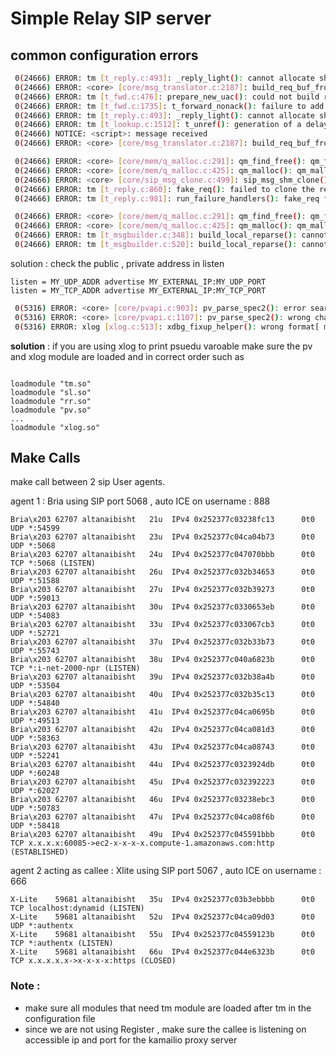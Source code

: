 # Simple Relay SIP server 

## common configuration errors

```sh
 0(24666) ERROR: tm [t_reply.c:493]: _reply_light(): cannot allocate shmem buffer
 0(24666) ERROR: <core> [core/msg_translator.c:2187]: build_req_buf_from_sip_req(): out of memory
 0(24666) ERROR: tm [t_fwd.c:476]: prepare_new_uac(): could not build request
 0(24666) ERROR: tm [t_fwd.c:1735]: t_forward_nonack(): failure to add branches
 0(24666) ERROR: tm [t_reply.c:493]: _reply_light(): cannot allocate shmem buffer
 0(24666) ERROR: tm [t_lookup.c:1512]: t_unref(): generation of a delayed stateful reply failed
 0(24666) NOTICE: <script>: message received
 0(24666) ERROR: <core> [core/msg_translator.c:2187]: build_req_buf_from_sip_req(): out of memory
```

```sh
 0(24666) ERROR: <core> [core/mem/q_malloc.c:291]: qm_find_free(): qm_find_free(0x7f9d76747000, 21480); Free fragment not found!
 0(24666) ERROR: <core> [core/mem/q_malloc.c:425]: qm_malloc(): qm_malloc(0x7f9d76747000, 21480) called from core: core/sip_msg_clone.c: sip_msg_shm_clone(496), module: core; Free fragment not found!
 0(24666) ERROR: <core> [core/sip_msg_clone.c:499]: sip_msg_shm_clone(): cannot allocate memory
 0(24666) ERROR: tm [t_reply.c:860]: fake_req(): failed to clone the request
 0(24666) ERROR: tm [t_reply.c:981]: run_failure_handlers(): fake_req failed
```

```sh
 0(24666) ERROR: <core> [core/mem/q_malloc.c:291]: qm_find_free(): qm_find_free(0x7f9d76747000, 24288); Free fragment not found!
 0(24666) ERROR: <core> [core/mem/q_malloc.c:425]: qm_malloc(): qm_malloc(0x7f9d76747000, 24288) called from tm: t_msgbuilder.c: build_local_reparse(345), module: tm; Free fragment not found!
 0(24666) ERROR: tm [t_msgbuilder.c:348]: build_local_reparse(): cannot allocate shared memory
 0(24666) ERROR: tm [t_msgbuilder.c:520]: build_local_reparse(): cannot build ACK request
```

solution : check the public , private address in listen 
```
listen = MY_UDP_ADDR advertise MY_EXTERNAL_IP:MY_UDP_PORT
listen = MY_TCP_ADDR advertise MY_EXTERNAL_IP:MY_TCP_PORT
```

```sh
 0(5316) ERROR: <core> [core/pvapi.c:903]: pv_parse_spec2(): error searching pvar "rm"
 0(5316) ERROR: <core> [core/pvapi.c:1107]: pv_parse_spec2(): wrong char [m/109] in [$rm] at [2 (0)]
 0(5316) ERROR: xlog [xlog.c:513]: xdbg_fixup_helper(): wrong format[ method ($rm) r-uri ($ru) form $fu ]
```
**solution** : if you are using xlog to print psuedu varoable make sure the pv and xlog module are loaded and in correct order such as 
```

loadmodule "tm.so"
loadmodule "sl.so"
loadmodule "rr.so"
loadmodule "pv.so"
...
loadmodule "xlog.so"
```


## Make Calls 

make call between 2 sip User agents. 

agent 1 : Bria using SIP port 5068 , auto ICE on
username : 888 
```
Bria\x203 62707 altanaibisht   21u  IPv4 0x252377c03238fc13      0t0  UDP *:54599
Bria\x203 62707 altanaibisht   23u  IPv4 0x252377c04ca04b73      0t0  UDP *:5068
Bria\x203 62707 altanaibisht   24u  IPv4 0x252377c047070bbb      0t0  TCP *:5068 (LISTEN)
Bria\x203 62707 altanaibisht   26u  IPv4 0x252377c032b34653      0t0  UDP *:51588
Bria\x203 62707 altanaibisht   27u  IPv4 0x252377c032b39273      0t0  UDP *:59013
Bria\x203 62707 altanaibisht   30u  IPv4 0x252377c0330653eb      0t0  UDP *:54083
Bria\x203 62707 altanaibisht   33u  IPv4 0x252377c033067cb3      0t0  UDP *:52721
Bria\x203 62707 altanaibisht   37u  IPv4 0x252377c032b33b73      0t0  UDP *:55743
Bria\x203 62707 altanaibisht   38u  IPv4 0x252377c040a6823b      0t0  TCP *:i-net-2000-npr (LISTEN)
Bria\x203 62707 altanaibisht   39u  IPv4 0x252377c032b38a4b      0t0  UDP *:53504
Bria\x203 62707 altanaibisht   40u  IPv4 0x252377c032b35c13      0t0  UDP *:54840
Bria\x203 62707 altanaibisht   41u  IPv4 0x252377c04ca0695b      0t0  UDP *:49513
Bria\x203 62707 altanaibisht   42u  IPv4 0x252377c04ca081d3      0t0  UDP *:58363
Bria\x203 62707 altanaibisht   43u  IPv4 0x252377c04ca08743      0t0  UDP *:52241
Bria\x203 62707 altanaibisht   44u  IPv4 0x252377c0323924db      0t0  UDP *:60248
Bria\x203 62707 altanaibisht   45u  IPv4 0x252377c032392223      0t0  UDP *:62027
Bria\x203 62707 altanaibisht   46u  IPv4 0x252377c03238ebc3      0t0  UDP *:50783
Bria\x203 62707 altanaibisht   47u  IPv4 0x252377c04ca08f6b      0t0  UDP *:58418
Bria\x203 62707 altanaibisht   49u  IPv4 0x252377c045591bbb      0t0  TCP x.x.x.x:60085->ec2-x-x-x-x.compute-1.amazonaws.com:http (ESTABLISHED)
````

agent 2 acting as callee  : Xlite using SIP port 5067 , auto ICE on
username : 666
```
X-Lite    59681 altanaibisht   35u  IPv4 0x252377c03b3ebbbb      0t0  TCP localhost:dynamid (LISTEN)
X-Lite    59681 altanaibisht   52u  IPv4 0x252377c04ca09d03      0t0  UDP *:authentx
X-Lite    59681 altanaibisht   55u  IPv4 0x252377c04559123b      0t0  TCP *:authentx (LISTEN)
X-Lite    59681 altanaibisht   66u  IPv4 0x252377c044e6323b      0t0  TCP x.x.x.x.x->x-x-x-x:https (CLOSED)
```


### Note :
* make sure all modules that need tm module are loaded after tm in the configuration file
* since we are not using Register , make sure the callee is listening on accessible ip and port for the  kamailio proxy server 